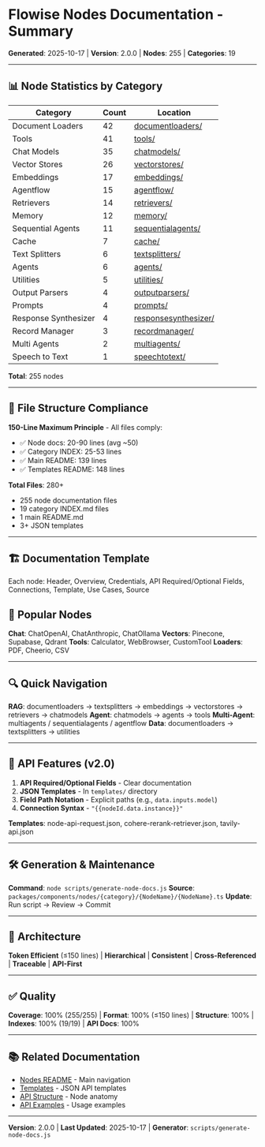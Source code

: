 # Flowise Nodes Documentation - Summary

**Generated**: 2025-10-17 | **Version**: 2.0.0 | **Nodes**: 255 | **Categories**: 19

---

## 📊 Node Statistics by Category

| Category | Count | Location |
|----------|-------|----------|
| Document Loaders | 42 | [documentloaders/](documentloaders/) |
| Tools | 41 | [tools/](tools/) |
| Chat Models | 35 | [chatmodels/](chatmodels/) |
| Vector Stores | 26 | [vectorstores/](vectorstores/) |
| Embeddings | 17 | [embeddings/](embeddings/) |
| Agentflow | 15 | [agentflow/](agentflow/) |
| Retrievers | 14 | [retrievers/](retrievers/) |
| Memory | 12 | [memory/](memory/) |
| Sequential Agents | 11 | [sequentialagents/](sequentialagents/) |
| Cache | 7 | [cache/](cache/) |
| Text Splitters | 6 | [textsplitters/](textsplitters/) |
| Agents | 6 | [agents/](agents/) |
| Utilities | 5 | [utilities/](utilities/) |
| Output Parsers | 4 | [outputparsers/](outputparsers/) |
| Prompts | 4 | [prompts/](prompts/) |
| Response Synthesizer | 4 | [responsesynthesizer/](responsesynthesizer/) |
| Record Manager | 3 | [recordmanager/](recordmanager/) |
| Multi Agents | 2 | [multiagents/](multiagents/) |
| Speech to Text | 1 | [speechtotext/](speechtotext/) |

**Total**: 255 nodes

---

## 📝 File Structure Compliance

**150-Line Maximum Principle** - All files comply:

- ✅ Node docs: 20-90 lines (avg ~50)
- ✅ Category INDEX: 25-53 lines
- ✅ Main README: 139 lines
- ✅ Templates README: 148 lines

**Total Files**: 280+
- 255 node documentation files
- 19 category INDEX.md files
- 1 main README.md
- 3+ JSON templates

---

## 🏗️ Documentation Template

Each node: Header, Overview, Credentials, API Required/Optional Fields, Connections, Template, Use Cases, Source

## 🎯 Popular Nodes

**Chat**: ChatOpenAI, ChatAnthropic, ChatOllama
**Vectors**: Pinecone, Supabase, Qdrant
**Tools**: Calculator, WebBrowser, CustomTool
**Loaders**: PDF, Cheerio, CSV

---

## 🔍 Quick Navigation

**RAG**: documentloaders → textsplitters → embeddings → vectorstores → retrievers → chatmodels
**Agent**: chatmodels → agents → tools
**Multi-Agent**: multiagents / sequentialagents / agentflow
**Data**: documentloaders → textsplitters → utilities

---

## 🔌 API Features (v2.0)

1. **API Required/Optional Fields** - Clear documentation
2. **JSON Templates** - In `templates/` directory
3. **Field Path Notation** - Explicit paths (e.g., `data.inputs.model`)
4. **Connection Syntax** - `"{{nodeId.data.instance}}"`

**Templates**: node-api-request.json, cohere-rerank-retriever.json, tavily-api.json

---

## 🛠️ Generation & Maintenance

**Command**: `node scripts/generate-node-docs.js`
**Source**: `packages/components/nodes/{category}/{NodeName}/{NodeName}.ts`
**Update**: Run script → Review → Commit

---

## 📐 Architecture

**Token Efficient** (≤150 lines) | **Hierarchical** | **Consistent** | **Cross-Referenced** | **Traceable** | **API-First**

---

## ✅ Quality

**Coverage**: 100% (255/255) | **Format**: 100% (≤150 lines) | **Structure**: 100% | **Indexes**: 100% (19/19) | **API Docs**: 100%

---

## 📚 Related Documentation

- [Nodes README](README.md) - Main navigation
- [Templates](templates/) - JSON API templates
- [API Structure](../api/02-node-structure.md) - Node anatomy
- [API Examples](../api/03-common-nodes.md) - Usage examples

---

**Version**: 2.0.0 | **Last Updated**: 2025-10-17 | **Generator**: `scripts/generate-node-docs.js`

